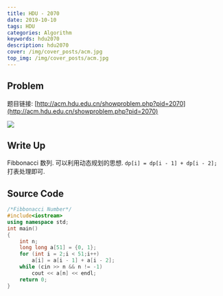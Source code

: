 ```yaml
---
title: HDU - 2070
date: 2019-10-10
tags: HDU
categories: Algorithm
keywords: hdu2070
description: hdu2070
cover: /img/cover_posts/acm.jpg
top_img: /img/cover_posts/acm.jpg
---
```

## Problem

题目链接: [http://acm.hdu.edu.cn/showproblem.php?pid=2070](http://acm.hdu.edu.cn/showproblem.php?pid=2070)

![](/img/img_posts/hdu2070.png)

## Write Up

Fibbonacci 数列.
可以利用动态规划的思想.
`dp[i] = dp[i - 1] + dp[i - 2];`
打表处理即可.

## Source Code

``` c++
/*Fibbonacci Number*/
#include<iostream>
using namespace std;
int main()
{
	int n;
	long long a[51] = {0, 1};
	for (int i = 2;i < 51;i++)
		a[i] = a[i - 1] + a[i - 2];
	while (cin >> n && n != -1)
		cout << a[n] << endl;
	return 0;
}
```
